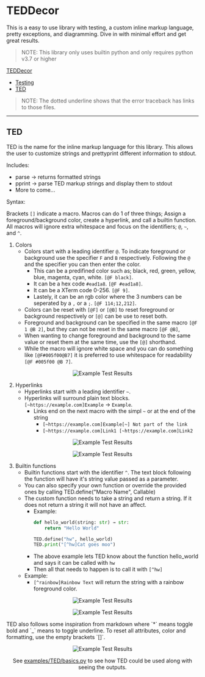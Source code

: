 # TEDDecor
This is a easy to use library with testing, a custom inline markup language, pretty exceptions, and diagramming. Dive in with minimal effort and get great results. 

> NOTE: This library only uses builtin python and only requires python v3.7 or higher


[TEDDecor](#teddecor)
  - [Testing](#testing)
  - [TED](#ted)

> NOTE: The dotted underline shows that the error traceback has links to those files.
___

## TED

TED is the name for the inline markup language for this library. This allows the user to customize strings and prettyprint different information to stdout.

Includes:

* parse -> returns formatted strings
* pprint -> parse TED markup strings and display them to stdout
* More to come...

Syntax:

Brackets `[]` indicate a macro. Macros can do 1 of three things; Assign a foreground/background color,
create a hyperlink, and call a builtin function. All macros will ignore extra whitespace and focus on the identifiers; `@`, `~`, and `^`.

1. Colors
    * Colors start with a leading identifier `@`. To indicate foreground or background use the specifier `F` and `B` respectively.
    Following the `@` and the specifier you can then enter the color. 
        * This can be a predifined color such as; black, red, green, yellow, blue, magenta, cyan, white. `[@F black]`.
        * It can be a hex code `#ead1a8`. `[@F #ead1a8]`.
        * It can be a XTerm code 0-256. `[@F 9]`.
        * Lastely, it can be an rgb color where the 3 numbers can be seperated by a `,` or a `;`. `[@F 114;12,212]`.
    * Colors can be reset with `[@F]` or `[@B]` to reset foreground or background respectively or `[@]` can be use to reset both.
    * Foreground and background can be specified in the same macro `[@F 1 @B 2]`, but they can not be reset in the same macro `[@F @B]`, 
    * When wanting to change foreground and background to the same value or reset them at the same time, use the `[@]` shorthand.
    * While the macro will ignore white space and you can do something like `[@F#005f00@B7]` it is preferred to use whitespace for readability `[@F #005f00 @B 7]`.
  
<p align="center">
  <img src="https://github.com/Tired-Fox/TEDDecor/tree/main/images/TED_example_0.png" alt="Example Test Results">
</p>


2. Hyperlinks
    * Hyperlinks start with a leading identifier `~`.
    * Hyperlinks will surround plain text blocks. `[~https://example.com]Example` -> ``Example``.
        *   Links end on the next macro with the simpl `~` or at the end of the string
            * `[~https://example.com]Example[~] Not part of the link`
            * `[~https://example.com]Link1 [~https://example.com]Link2`
<p align="center">
  <img src="https://github.com/Tired-Fox/TEDDecor/tree/main/images/TED_example_1.png" alt="Example Test Results">
</p>
<p align="center">
  <img src="https://github.com/Tired-Fox/TEDDecor/tree/main/images/TED_example_2.png" alt="Example Test Results">
</p>


3. Builtin functions
    * Builtin functions start with the identifier `^`. The text block following the function will have it's string value passed as a parameter.
    * You can also specify your own function or override the provided ones by calling TED.define("Macro Name", Callable)
    * The custom function needs to take a string and return a string. If it does not return a string it will not have an affect.
        * Example:
            ```python
            def hello_world(string: str) → str:
                return "Hello World"
            
            TED.define("hw", hello_world)
            TED.print("[^hw]Cat goes moo")
            ```
        * The above example lets TED know about the function hello_world and says it can be called with `hw`
        * Then all that needs to happen is to call it with `[^hw]`
    * Example:
        * `[^rainbow]Rainbow Text` will return the string with a rainbow foreground color.

<p align="center">
  <img src="https://github.com/Tired-Fox/TEDDecor/tree/main/images/TED_example_3.png" alt="Example Test Results">
</p>
<p align="center">
  <img src="https://github.com/Tired-Fox/TEDDecor/tree/main/images/TED_example_4.png" alt="Example Test Results">
</p>
TED also follows some inspiration from markdown where `*` means toggle bold and `_` means to toggle underline.
To reset all attributes, color and formatting, use the empty brackets `[]`.

<p align="center">
  <img src="https://github.com/Tired-Fox/TEDDecor/tree/main/images/TED_example_6.png" alt="Example Test Results">
</p>

<p align="center" style="bold">
  See <a href="https://github.com/Tired-Fox/TEDDecor/tree/main/examples/TED/basics.py" title="Docs" target="_blank">examples/TED/basics.py</a> to see how TED could be used along with seeing the outputs.
<p>
